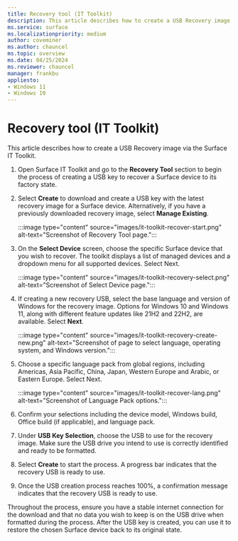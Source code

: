 ```yaml
---
title: Recovery tool (IT Toolkit)
description: This article describes how to create a USB Recovery image via the Surface IT toolkit.
ms.service: surface
ms.localizationpriority: medium
author: coveminer
ms.author: chauncel
ms.topic: overview
ms.date: 04/25/2024
ms.reviewer: chauncel
manager: frankbu
appliesto:
- Windows 11
- Windows 10
---
```


# Recovery tool (IT Toolkit)

This article describes how to create a USB Recovery image via the Surface IT Toolkit.

1. Open Surface IT Toolkit and go to the **Recovery Tool** section  to begin the process of creating a USB key to recover a Surface device to its factory state.

2. Select **Create** to download and create a USB key with the latest recovery image for a Surface device. Alternatively, if you have a previously downloaded recovery image, select **Manage Existing**.

    :::image type="content" source="images/it-toolkit-recover-start.png" alt-text="Screenshot of Recovery Tool page.":::

3. On the **Select Device** screen, choose the specific Surface device that you wish to recover. The toolkit displays a list of managed devices and a dropdown menu for all supported devices. Select Next.

    :::image type="content" source="images/it-toolkit-recovery-select.png" alt-text="Screenshot of Select Device page.":::

4. If creating a new recovery USB, select the base language and version of Windows for the recovery image. Options for Windows 10 and Windows 11, along with different feature updates like 21H2 and 22H2, are available. Select **Next**.

    :::image type="content" source="images/it-toolkit-recovery-create-new.png" alt-text="Screenshot of page to select language, operating system, and Windows version.":::

5. Choose a specific language pack from global regions, including Americas, Asia Pacific, China, Japan, Western Europe and Arabic, or Eastern Europe. Select Next.

    :::image type="content" source="images/it-toolkit-recover-lang.png" alt-text="Screenshot of Language Pack options.":::

6. Confirm your selections including the device model, Windows build, Office build (if applicable), and language pack. 
7. Under **USB Key Selection**, choose the USB to use for the recovery image. Make sure the USB drive you intend to use is correctly identified and ready to be formatted.
8. Select **Create** to start the process. A progress bar indicates that the recovery USB is ready to use.
9. Once the USB creation process reaches 100%, a confirmation message indicates that the recovery USB is ready to use.

Throughout the process, ensure you have a stable internet connection for the download and that no data you wish to keep is on the USB drive when formatted during the process. After the USB key is created, you can use it to restore the chosen Surface device back to its original state.